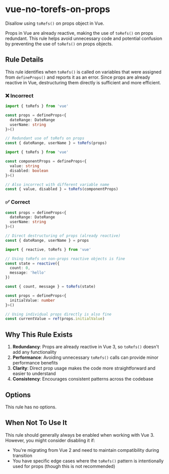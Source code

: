 # vue-no-torefs-on-props

Disallow using `toRefs()` on props object in Vue.

Props in Vue are already reactive, making the use of `toRefs()` on props redundant. This rule helps avoid unnecessary code and potential confusion by preventing the use of `toRefs()` on props objects.

## Rule Details

This rule identifies when `toRefs()` is called on variables that were assigned from `defineProps()` and reports it as an error. Since props are already reactive in Vue, destructuring them directly is sufficient and more efficient.

### ❌ Incorrect

```ts
import { toRefs } from 'vue'

const props = defineProps<{
  dateRange: DateRange
  userName: string
}>()

// Redundant use of toRefs on props
const { dateRange, userName } = toRefs(props)
```

```ts
import { toRefs } from 'vue'

const componentProps = defineProps<{
  value: string
  disabled: boolean
}>()

// Also incorrect with different variable name
const { value, disabled } = toRefs(componentProps)
```

### ✅ Correct

```ts
const props = defineProps<{
  dateRange: DateRange
  userName: string
}>()

// Direct destructuring of props (already reactive)
const { dateRange, userName } = props
```

```ts
import { reactive, toRefs } from 'vue'

// Using toRefs on non-props reactive objects is fine
const state = reactive({
  count: 0,
  message: 'hello'
})

const { count, message } = toRefs(state)
```

```ts
const props = defineProps<{
  initialValue: number
}>()

// Using individual props directly is also fine
const currentValue = ref(props.initialValue)
```

## Why This Rule Exists

1. **Redundancy**: Props are already reactive in Vue 3, so `toRefs()` doesn't add any functionality
2. **Performance**: Avoiding unnecessary `toRefs()` calls can provide minor performance benefits
3. **Clarity**: Direct prop usage makes the code more straightforward and easier to understand
4. **Consistency**: Encourages consistent patterns across the codebase

## Options

This rule has no options.

## When Not To Use It

This rule should generally always be enabled when working with Vue 3. However, you might consider disabling it if:

- You're migrating from Vue 2 and need to maintain compatibility during transition
- You have specific edge cases where the `toRefs()` pattern is intentionally used for props (though this is not recommended)
